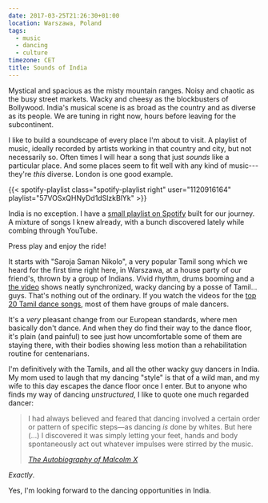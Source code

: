 ```yaml
---
date: 2017-03-25T21:26:30+01:00
location: Warszawa, Poland
tags:
  - music
  - dancing
  - culture
timezone: CET
title: Sounds of India
---
```


Mystical and spacious as the misty mountain ranges. Noisy and chaotic as the busy street markets. Wacky and cheesy as the blockbusters of Bollywood. India's musical scene is as broad as the country and as diverse as its people. We are tuning in right now, hours before leaving for the subcontinent.

<!--more-->

I like to build a soundscape of every place I'm about to visit. A playlist of music, ideally recorded by artists working in that country and city, but not necessarily so. Often times I will hear a song that just _sounds_ like a particular place. And some places seem to fit well with any kind of music---they're _this_ diverse. London is one good example.

{{< spotify-playlist class="spotify-playlist right" user="1120916164" playlist="57VOSxQHNyDd1dSlzkBlYk" >}}

India is no exception. I have a [small playlist on Spotify][sp-playlist-india] built for our journey. A mixture of songs I knew already, with a bunch discovered lately while combing through YouTube.

Press play and enjoy the ride!

It starts with "Saroja Saman Nikolo", a very popular Tamil song which we heard for the first time right here, in Warszawa, at a house party of our friend's, thrown by a group of Indians. Vivid rhythm, drums booming and a [the video][yt-saroja-saman-nikolo] shows neatly synchronized, wacky dancing by a posse of Tamil... guys. That's nothing out of the ordinary. If you watch the videos for the [top 20 Tamil dance songs][yt-top-20-tamil-dance-songs], most of them have groups of male dancers.

It's a _very_ pleasant change from our European standards, where men basically don't dance. And when they do find their way to the dance floor, it's plain (and painful) to see just how uncomfortable some of them are staying there, with their bodies showing less motion than a rehabilitation routine for centenarians.

I'm definitively with the Tamils, and all the other wacky guy dancers in India. My mom used to laugh that my dancing "style" is that of a wild man, and my wife to this day escapes the dance floor once I enter. But to anyone who finds my way of dancing _unstructured_, I like to quote one much regarded dancer:

> I had always believed and feared that dancing involved a certain order or pattern of specific steps—as dancing _is_ done by whites. But here (...) I discovered it was simply letting your feet, hands and body spontaneously act out whatever impulses were stirred by the music.
>
> <cite>[The Autobiography of Malcolm X](https://www.amazon.com/Autobiography-Malcolm-X-MALCOLM-ebook/dp/B013ZNNX5C/)</cite>

_Exactly_.

Yes, I'm looking forward to the dancing opportunities in India.

[sp-playlist-india]: https://open.spotify.com/user/1120916164/playlist/57VOSxQHNyDd1dSlzkBlYk
[yt-saroja-saman-nikolo]: https://www.youtube.com/watch?v=nspKbW4_xZ0
[yt-top-20-tamil-dance-songs]: https://www.youtube.com/watch?v=2ogKpj5QuSY&list=PLHuHXHyLu7BHIpKjl_OyDKIClPS_Gw9a6
